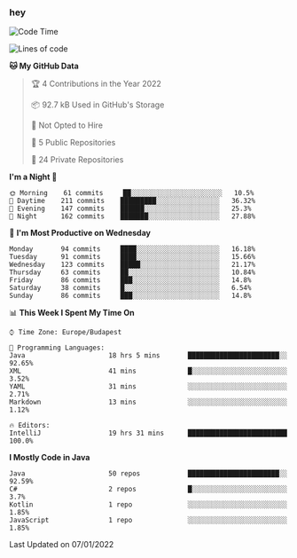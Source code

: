 ### hey

<!--START_SECTION:waka-->
![Code Time](http://img.shields.io/badge/Code%20Time-455%20hrs%2044%20mins-blue)

![Lines of code](https://img.shields.io/badge/From%20Hello%20World%20I%27ve%20Written-442%20Thousand%20lines%20of%20code-blue)

**🐱 My GitHub Data** 

> 🏆 4 Contributions in the Year 2022
 > 
> 📦 92.7 kB Used in GitHub's Storage 
 > 
> 🚫 Not Opted to Hire
 > 
> 📜 5 Public Repositories 
 > 
> 🔑 24 Private Repositories  
 > 
**I'm a Night 🦉** 

```text
🌞 Morning    61 commits     ██░░░░░░░░░░░░░░░░░░░░░░░   10.5% 
🌆 Daytime    211 commits    █████████░░░░░░░░░░░░░░░░   36.32% 
🌃 Evening    147 commits    ██████░░░░░░░░░░░░░░░░░░░   25.3% 
🌙 Night      162 commits    ███████░░░░░░░░░░░░░░░░░░   27.88%

```
📅 **I'm Most Productive on Wednesday** 

```text
Monday       94 commits     ████░░░░░░░░░░░░░░░░░░░░░   16.18% 
Tuesday      91 commits     ████░░░░░░░░░░░░░░░░░░░░░   15.66% 
Wednesday    123 commits    █████░░░░░░░░░░░░░░░░░░░░   21.17% 
Thursday     63 commits     ██░░░░░░░░░░░░░░░░░░░░░░░   10.84% 
Friday       86 commits     ███░░░░░░░░░░░░░░░░░░░░░░   14.8% 
Saturday     38 commits     █░░░░░░░░░░░░░░░░░░░░░░░░   6.54% 
Sunday       86 commits     ███░░░░░░░░░░░░░░░░░░░░░░   14.8%

```


📊 **This Week I Spent My Time On** 

```text
⌚︎ Time Zone: Europe/Budapest

💬 Programming Languages: 
Java                     18 hrs 5 mins       ███████████████████████░░   92.65% 
XML                      41 mins             █░░░░░░░░░░░░░░░░░░░░░░░░   3.52% 
YAML                     31 mins             ░░░░░░░░░░░░░░░░░░░░░░░░░   2.71% 
Markdown                 13 mins             ░░░░░░░░░░░░░░░░░░░░░░░░░   1.12%

🔥 Editors: 
IntelliJ                 19 hrs 31 mins      █████████████████████████   100.0%

```

**I Mostly Code in Java** 

```text
Java                     50 repos            ███████████████████████░░   92.59% 
C#                       2 repos             █░░░░░░░░░░░░░░░░░░░░░░░░   3.7% 
Kotlin                   1 repo              ░░░░░░░░░░░░░░░░░░░░░░░░░   1.85% 
JavaScript               1 repo              ░░░░░░░░░░░░░░░░░░░░░░░░░   1.85%

```



 Last Updated on 07/01/2022
<!--END_SECTION:waka-->
